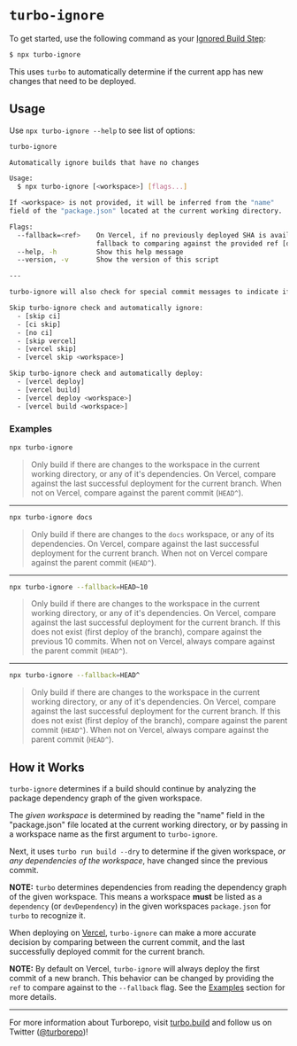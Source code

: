 # `turbo-ignore`

To get started, use the following command as your [Ignored Build Step](https://vercel.com/docs/concepts/projects/overview#ignored-build-step):

```sh
$ npx turbo-ignore
```

This uses `turbo` to automatically determine if the current app has new changes that need to be deployed.

## Usage

Use `npx turbo-ignore --help` to see list of options:

```sh
turbo-ignore

Automatically ignore builds that have no changes

Usage:
  $ npx turbo-ignore [<workspace>] [flags...]

If <workspace> is not provided, it will be inferred from the "name"
field of the "package.json" located at the current working directory.

Flags:
  --fallback=<ref>    On Vercel, if no previously deployed SHA is available to compare against,
                      fallback to comparing against the provided ref [default: None]
  --help, -h          Show this help message
  --version, -v       Show the version of this script

---

turbo-ignore will also check for special commit messages to indicate if a build should be skipped or not.

Skip turbo-ignore check and automatically ignore:
  - [skip ci]
  - [ci skip]
  - [no ci]
  - [skip vercel]
  - [vercel skip]
  - [vercel skip <workspace>]

Skip turbo-ignore check and automatically deploy:
  - [vercel deploy]
  - [vercel build]
  - [vercel deploy <workspace>]
  - [vercel build <workspace>]
```

### Examples

```sh
npx turbo-ignore
```

> Only build if there are changes to the workspace in the current working directory, or any of it's dependencies. On Vercel, compare against the last successful deployment for the current branch. When not on Vercel, compare against the parent commit (`HEAD^`).

---

```sh
npx turbo-ignore docs
```

> Only build if there are changes to the `docs` workspace, or any of its dependencies. On Vercel, compare against the last successful deployment for the current branch. When not on Vercel compare against the parent commit (`HEAD^`).

---

```sh
npx turbo-ignore --fallback=HEAD~10
```

> Only build if there are changes to the workspace in the current working directory, or any of it's dependencies. On Vercel, compare against the last successful deployment for the current branch. If this does not exist (first deploy of the branch), compare against the previous 10 commits. When not on Vercel, always compare against the parent commit (`HEAD^`).

---

```sh
npx turbo-ignore --fallback=HEAD^
```

> Only build if there are changes to the workspace in the current working directory, or any of it's dependencies. On Vercel, compare against the last successful deployment for the current branch. If this does not exist (first deploy of the branch), compare against the parent commit (`HEAD^`). When not on Vercel, always compare against the parent commit (`HEAD^`).

## How it Works

`turbo-ignore` determines if a build should continue by analyzing the package dependency graph of the given workspace.

The _given workspace_ is determined by reading the "name" field in the "package.json" file located at the current working directory, or by passing in a workspace name as the first argument to `turbo-ignore`.

Next, it uses `turbo run build --dry` to determine if the given workspace, _or any dependencies of the workspace_, have changed since the previous commit.

**NOTE:** `turbo` determines dependencies from reading the dependency graph of the given workspace. This means a workspace **must** be listed as a `dependency` (or `devDependency`) in the given workspaces `package.json` for `turbo` to recognize it.

When deploying on [Vercel](https://vercel.com), `turbo-ignore` can make a more accurate decision by comparing between the current commit, and the last successfully deployed commit for the current branch.

**NOTE:** By default on Vercel, `turbo-ignore` will always deploy the first commit of a new branch. This behavior can be changed by providing the `ref` to compare against to the `--fallback` flag. See the [Examples](#Examples) section for more details.

---

For more information about Turborepo, visit [turbo.build](https://turbo.build) and follow us on Twitter ([@turborepo](https://twitter.com/turborepo))!
